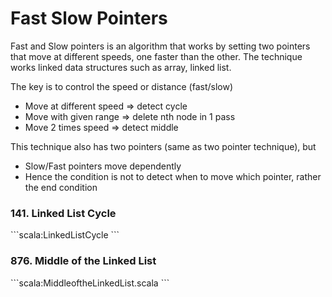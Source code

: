 # Fast Slow Pointers

Fast and Slow pointers is an algorithm that works by setting two pointers that move at different speeds, one faster than the other.
The technique works linked data structures such as array, linked list.

The key is to control the speed or distance (fast/slow)
- Move at different speed => detect cycle
- Move with given range => delete nth node in 1 pass
- Move 2 times speed => detect middle

This technique also has two pointers (same as two pointer technique), but 
- Slow/Fast pointers move dependently 
- Hence the condition is not to detect when to move which pointer, rather the end condition

### 141. Linked List Cycle
\```scala:LinkedListCycle
\```

### 876. Middle of the Linked List
\```scala:MiddleoftheLinkedList.scala
\```